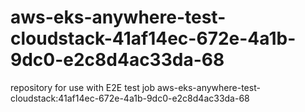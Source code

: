 # aws-eks-anywhere-test-cloudstack-41af14ec-672e-4a1b-9dc0-e2c8d4ac33da-68
repository for use with E2E test job aws-eks-anywhere-test-cloudstack:41af14ec-672e-4a1b-9dc0-e2c8d4ac33da-68
